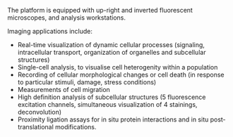 The platform is equipped with up-right and inverted fluorescent microscopes, and analysis workstations.

Imaging applications include:

- Real-time visualization of dynamic cellular processes (signaling, intracellular transport, organization of organelles and subcellular structures)
- Single-cell analysis, to visualise cell heterogenity within a population
- Recording of cellular morphological changes or cell death (in response to particular stimuli, damage, stress conditions)
- Measurements of cell migration
- High definition analysis of subcellular structures (5 fluorescence excitation channels, simultaneous visualization of 4 stainings, deconvolution)
- Proximity ligation assays for in situ protein interactions and in situ post-translational modifications.
